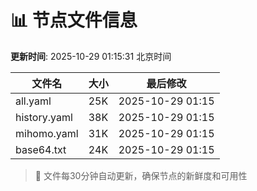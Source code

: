 # 📊 节点文件信息

**更新时间**: 2025-10-29 01:15:31 北京时间

| 文件名 | 大小 | 最后修改 |
|--------|------|----------|
| all.yaml | 25K | 2025-10-29 01:15 |
| history.yaml | 38K | 2025-10-29 01:15 |
| mihomo.yaml | 31K | 2025-10-29 01:15 |
| base64.txt | 24K | 2025-10-29 01:15 |

> 🔄 文件每30分钟自动更新，确保节点的新鲜度和可用性
